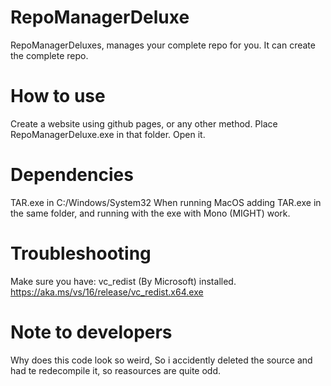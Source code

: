 # RepoManagerDeluxe
RepoManagerDeluxes, manages your complete repo for you.
It can create the complete repo.

# How to use
Create a website using github pages, or any other method.
Place RepoManagerDeluxe.exe in that folder.
Open it.

# Dependencies
TAR.exe in C:/Windows/System32
When running MacOS adding TAR.exe in the same folder, and running with the exe with Mono (MIGHT) work.

# Troubleshooting
Make sure you have:
vc_redist (By Microsoft) installed.
https://aka.ms/vs/16/release/vc_redist.x64.exe

# Note to developers
Why does this code look so weird,
So i accidently deleted the source and had te redecompile it, so reasources are quite odd.
